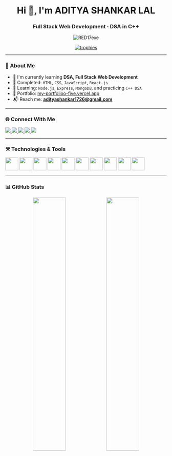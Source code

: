 <h1 align="center">Hi 👋, I'm ADITYA SHANKAR LAL</h1>
<h3 align="center">Full Stack Web Development · DSA in C++
</h3>

<p align="center">
  <img src="https://komarev.com/ghpvc/?username=RED17exe&label=Profile%20views&color=0e75b6&style=flat" alt="RED17exe" />
</p>

<p align="center">
  <a href="https://github.com/ryo-ma/github-profile-trophy">
    <img src="https://github-profile-trophy.vercel.app/?username=RED17exe&theme=tokyonight&no-frame=true&column=7&margin-w=10&margin-h=15" alt="trophies" />
  </a>
</p>

---

### 🌟 About Me

- 🌱 I'm currently learning **DSA, Full Stack Web Development**
- 🚀 Completed: `HTML`, `CSS`, `JavaScript`, `React.js`
- 🧠 Learning: `Node.js`, `Express`, `MongoDB`, and practicing `C++ DSA`
- 💼 Portfolio: [my-portfolioo-five.vercel.app](https://my-portfolioo-five.vercel.app/)
- 📬 Reach me: **adityashankar1726@gmail.com**

---

### 🌐 Connect With Me

<p align="left">
  <a href="https://www.linkedin.com/in/aditya-shankar-lal-48b354320/" target="_blank">
    <img src="https://img.shields.io/badge/LinkedIn-0A66C2?style=for-the-badge&logo=linkedin&logoColor=white" />
  </a>
  <a href="https://stackoverflow.com/users/30871233/red-17" target="_blank">
    <img src="https://img.shields.io/badge/Stackoverflow-F58025?style=for-the-badge&logo=stackoverflow&logoColor=white" />
  </a>
  <a href="https://www.codechef.com/users/adiii_17" target="_blank">
    <img src="https://img.shields.io/badge/CodeChef-5B4638?style=for-the-badge&logo=codechef&logoColor=white" />
  </a>
  <a href="https://codeforces.com/profile/adii__17" target="_blank">
    <img src="https://img.shields.io/badge/Codeforces-1F8ACB?style=for-the-badge&logo=codeforces&logoColor=white" />
  </a>
  <a href="https://leetcode.com/u/aadi____17/" target="_blank">
    <img src="https://img.shields.io/badge/LeetCode-FFA116?style=for-the-badge&logo=leetcode&logoColor=black" />
  </a>
</p>

---

### ⚒️ Technologies & Tools

<p align="left">
  <img src="https://cdn.jsdelivr.net/gh/devicons/devicon/icons/cplusplus/cplusplus-original.svg" width="40" />
  <img src="https://cdn.jsdelivr.net/gh/devicons/devicon/icons/java/java-original.svg" width="40" />
  <img src="https://cdn.jsdelivr.net/gh/devicons/devicon/icons/html5/html5-original.svg" width="40" />
  <img src="https://cdn.jsdelivr.net/gh/devicons/devicon/icons/css3/css3-original.svg" width="40" />
  <img src="https://cdn.jsdelivr.net/gh/devicons/devicon/icons/javascript/javascript-original.svg" width="40" />
  <img src="https://cdn.jsdelivr.net/gh/devicons/devicon/icons/react/react-original.svg" width="40" />
  <img src="https://cdn.jsdelivr.net/gh/devicons/devicon/icons/express/express-original.svg" width="40" />
  <img src="https://cdn.jsdelivr.net/gh/devicons/devicon/icons/mongodb/mongodb-original.svg" width="40" />
  <img src="https://cdn.jsdelivr.net/gh/devicons/devicon/icons/nodejs/nodejs-original.svg" width="40" />
  <img src="https://cdn.jsdelivr.net/gh/devicons/devicon/icons/unrealengine/unrealengine-original.svg" width="40" />
</p>

---

### 📊 GitHub Stats

<div align="center">
<img src="https://github-readme-stats.vercel.app/api?username=red17exe&theme=tokyonight&show_icons=true&hide_border=false&include_all_commits=true" width="45%" />
<img src="https://github-readme-stats.vercel.app/api/top-langs/?username=red17exe&theme=tokyonight&layout=compact&hide_border=false" width="45%" />

